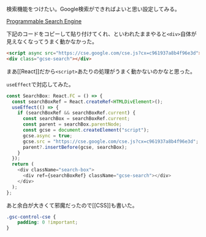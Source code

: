 検索機能をつけたい。Google検索ができればよいと思い設定してみる。

[Programmable Search Engine](https://programmablesearchengine.google.com/)

下記のコードをコピーして貼り付けてくれ、といわれたままやると`<div>`自体が見えなくなってうまく動かなかった。

```html
<script async src="https://cse.google.com/cse.js?cx=c961937a8b4f96e3d"></script>
<div class="gcse-search"></div>
```

まあ[[React]]だから`<script>`あたりの処理がうまく動かないのかなと思った。

`useEffect`で対応してみた。

```typescript
const SearchBox: React.FC = () => {
  const searchBoxRef = React.createRef<HTMLDivElement>();
  useEffect(() => {
    if (searchBoxRef && searchBoxRef.current) {
      const searchBox = searchBoxRef.current;
      const parent = searchBox.parentNode;
      const gcse = document.createElement("script");
      gcse.async = true;
      gcse.src = "https://cse.google.com/cse.js?cx=c961937a8b4f96e3d";
      parent?.insertBefore(gcse, searchBox);
    }
  });
  return (
    <div className="search-box">
      <div ref={searchBoxRef} className="gcse-search"></div>
    </div>
  );
};
```

あと余白が大きくて邪魔だったので[[CSS]]も書いた。

```css
.gsc-control-cse {
    padding: 0 !important;
}
```
